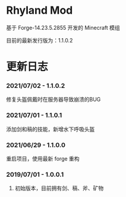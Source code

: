 # Rhyland Mod

基于 Forge-14.23.5.2855 开发的 Minecraft 模组

目前的最新发行版为：1.1.0.2

# 更新日志

### 2021/07/02 - 1.1.0.2

修复头盔佩戴时在服务器导致崩溃的BUG

### 2021/07/01 - 1.1.0.1

添加剑和稿的技能，新增水下呼吸头盔

### 2021/06/29 - 1.1.0.0

重启项目，使用最新 forge 重构

### 2019/07/01 - 1.0.0.1

1. 初始版本，目前拥有剑、稿、斧、矿物
